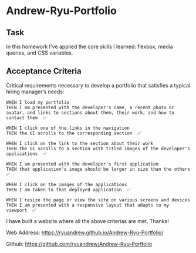 # Andrew-Ryu-Portfolio

## Task

In this homework I've applied the core skills I learned: flexbox, media queries, and CSS variables. 

## Acceptance Criteria

Critical requirements necessary to develop a portfolio that satisfies a typical hiring manager’s needs:

```
WHEN I load my portfolio
THEN I am presented with the developer's name, a recent photo or avatar, and links to sections about them, their work, and how to contact them  ✅

WHEN I click one of the links in the navigation
THEN the UI scrolls to the corresponding section  ✅

WHEN I click on the link to the section about their work
THEN the UI scrolls to a section with titled images of the developer's applications  ✅

WHEN I am presented with the developer's first application
THEN that application's image should be larger in size than the others  ✅

WHEN I click on the images of the applications
THEN I am taken to that deployed application  ✅

WHEN I resize the page or view the site on various screens and devices
THEN I am presented with a responsive layout that adapts to my viewport  ✅
```

I have built a website where all the above criterias are met. Thanks!

Web Address:
https://ryuandrew.github.io/Andrew-Ryu-Portfolio/

Github:
https://github.com/ryuandrew/Andrew-Ryu-Portfolio